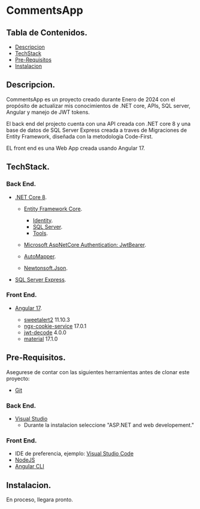 # CommentsApp

## Tabla de Contenidos.

- [Descripcion](#Descripcion)
- [TechStack](#TechStack)
- [Pre-Requisitos](#Pre-Requisitos)
- [Instalacion](#Instalacion)

## Descripcion.
CommentsApp es un proyecto creado durante Enero de 2024 con el propósito de actualizar mis conocimientos de .NET core, APIs, SQL server, Angular y manejo de JWT tokens.

El back end del projecto cuenta con una API creada con .NET core 8 y una base de datos de SQL Server Express creada a traves de Migraciones de Entity Framework, diseñada con la metodologia Code-First.

EL front end es una Web App creada usando Angular 17.

## TechStack.
### Back End.
- [.NET Core 8](https://learn.microsoft.com/es-es/dotnet/core/whats-new/dotnet-8/overview).

    - [Entity Framework Core](https://www.nuget.org/packages/Microsoft.EntityFrameworkCore/8.0.0).
        - [Identity](https://learn.microsoft.com/en-us/aspnet/core/security/authentication/identity).
        - [SQL Server](https://www.nuget.org/packages/Microsoft.EntityFrameworkCore.SqlServer/8.0.0).
        - [Tools](https://www.nuget.org/packages/Microsoft.EntityFrameworkCore.Tools/8.0.0).

    - [Microsoft AspNetCore Authentication: JwtBearer](https://www.nuget.org/packages/Microsoft.AspNetCore.Authentication.JwtBearer/8.0.0).
    - [AutoMapper](https://automapper.org/).
    - [Newtonsoft.Json](https://www.newtonsoft.com/json).

- [SQL Server Express](https://www.microsoft.com/es-ar/sql-server/sql-server-downloads).

### Front End.
- [Angular 17](https://angular.io/).
    
    - [sweetalert2](https://sweetalert2.github.io/) 11.10.3
    - [ngx-cookie-service](https://github.com/stevermeister/ngx-cookie-service#readme) 17.0.1
    - [jwt-decode](https://github.com/auth0/jwt-decode#readme) 4.0.0
    - [material](https://material.angular.io/) 17.1.0

## Pre-Requisitos.
Asegurese de contar con las siguientes herramientas antes de clonar este proyecto:

- [Git](https://git-scm.com/downloads)

### Back End.
- [Visual Studio](https://visualstudio.microsoft.com/es/downloads/)
    - Durante la instalacion seleccione "ASP.NET and web developement."

### Front End.
- IDE de preferencia, ejemplo: [Visual Studio Code](https://code.visualstudio.com/download)
- [NodeJS](https://nodejs.org/en/download/)
- [Angular CLI](https://angular.io/cli)

## Instalacion.
En proceso, llegara pronto.